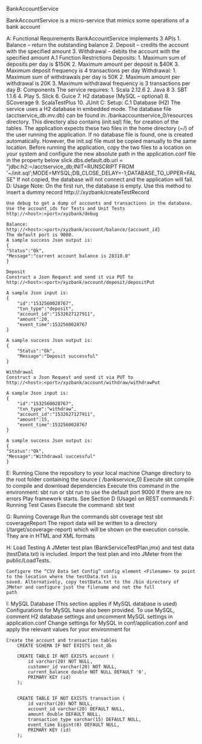 BankAccountService

BankAccountService is a micro-service that mimics some operations of a bank account

A: Functional Requirements
	BankAccountService implements 3 APIs
		  1. Balance – return the outstanding balance
		  2. Deposit – credits the account with the specified amount
		  3. Withdrawal – debits the account with the specified amount
	A.1 Function Restrictions
	Deposits:
		  1. Maximum sum of deposits per day is $150K
		  2. Maximum amount per deposit is $40K
		  3. Maximum deposit frequency is 4 transactions per day
	Withdrawal:
		1. Maximum sum of withdrawals per day is 50K
		2. Maximum amount per withdrawal is 20K
		3. Maximum withdrawal frequency is 3 transactions per day
B: Components
	The service requires:
	1. Scala 2.12.6
	2. Java 8
	3. SBT 1.1.6
	4. Play
	5. Slick
	6. Guice
	7. H2 database (MySQL – optional)
	8. SCoverage
	9. ScalaTestPlus
	10. JUnit
C: Setup:
	C.1 Database (H2)
	The service uses a H2 database in embedded mode. The database file (acctservice_db.mv.db) can be found in:
	/bankaccountservice_0/resources directory. This directory also contains (init.sql) file, for creation of the tables.
	The application expects these two files in the home directory (~/<user>) of the user running the application. If no
	database file is found, one is created automatically. However, the init.sql file must be copied manually to the same
	location.
	Before running the application, copy the two files to a location on your system and configure the new absolute path in
	the application.conf file in the property below
	slick.dbs.default.db.url = "jdbc:h2:~/acctservice_db;INIT=RUNSCRIPT FROM
	'~/init.sql';MODE=MYSQL;DB_CLOSE_DELAY=-1;DATABASE_TO_UPPER=FALSE"
	If not copied, the database will not connect and the application will fail.
D: Usage
	Note: On the first run, the database is empty. Use this method to insert a dummy record
	http://<host>:<port>/xyzbank/createTestRecord
	
	Use debug to get a dump of accounts and transactions in the database. Use the account_ids for Tests and Unit Tests
	http://<host>:<port>/xyzbank/debug
	
	Balance:
	http://<host>:<port>/xyzbank/account/balance/{account_id}
	The default port is 9000.
	A sample success Json output is:
	{
	"Status":"Ok",
	"Message":"current account balance is 28310.0"
	}
	
	Deposit
	Construct a Json Request and send it via PUT to
	http://<host>:<port>/xyzbank/account/deposit/depositPut
	
	A sample Json input is:
	{
		"id":"1532560028767",
		"txn_type":"deposit",
		"account_id":"1532627127911",
		"amount":20,
		"event_time":1532560028767
	}
	
	A sample success Json output is:
	{
		"Status":"Ok",
		"Message":"Deposit successful"
	}
	
	Withdrawal
	Construct a Json Request and send it via PUT to
	http://<host>:<port>/xyzbank/account/withdraw/withdrawPut
	
	A sample Json input is:
	{
		"id":"1532560028767",
		"txn_type":"withdraw",
		"account_id":"1532627127911",
		"amount":15,
		"event_time":1532560028767
	}
	
	A sample success Json output is:
	{
	"Status":"Ok",
	"Message":"Withdrawal successful"
	}
E: Running
	Clone the repository to your local machine
	Change directory to the root folder containing the source ( /bankservice_0)
	Execute sbt compile to compile and download dependencies
	Execute this command in the environment:
	sbt run <port>
	or
	sbt run
	to use the default port 9000
	If there are no errors Play framework starts. See Section D (Usage) on REST commands
F: Running Test Cases
	Execute the command:
		sbt test

G: Running Coverage
	Run the commands
		sbt coverage test
		sbt coverageReport
	The report data will be written to a directory (<yourpath>/target/scoverage-report) which will be shown on the
	execution console. They are in HTML and XML formats

H: Load Testing
	A JMeter test plan (BankServiceTestPlan.jmx) and test data (testData.txt) is included. Import the test plan and into
	JMeter from the public/LoadTests.
	
	Configure the “CSV Data Set Config” config element <Filename> to point to the location where the testData.txt is
	saved. Alternatively, copy testData.txt to the /bin directory of JMeter and configure just the filename and not the full
	path

I: MySQL Database (This section applies if MySQL database is used)
	Configurations for MySQL have also been provided. To use MySQL, comment H2 database settings and uncomment
	MySQL settings in application.conf
	Change settings for MySQL in conf/application.conf and apply the relevant values for your environment for
		<user>
		<password>

	Create the account and transaction tables
		CREATE SCHEMA IF NOT EXISTS test_db
		
		CREATE TABLE IF NOT EXISTS account (
			id varchar(20) NOT NULL,
			customer_id varchar(20) NOT NULL,
			current_balance double NOT NULL DEFAULT '0',
			PRIMARY KEY (id)
		);
		
		
		CREATE TABLE IF NOT EXISTS transaction (
			id varchar(20) NOT NULL,
			account_id varchar(20) DEFAULT NULL,
			amount double DEFAULT NULL,
			transaction_type varchar(15) DEFAULT NULL,
			event_time bigint(8) DEFAULT NULL,
			PRIMARY KEY (id)
		);
